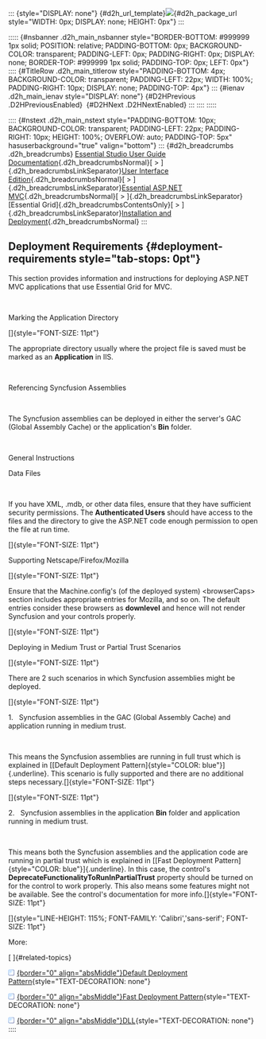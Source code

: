 ::: {style="DISPLAY: none"}
[](ms-xhelp:///?Id=d2h_url_template){#d2h_url_template}![](!package_url!){#d2h_package_url style="WIDTH: 0px; DISPLAY: none; HEIGHT: 0px"}
:::

::::: {#nsbanner .d2h_main_nsbanner style="BORDER-BOTTOM: #999999 1px solid; POSITION: relative; PADDING-BOTTOM: 0px; BACKGROUND-COLOR: transparent; PADDING-LEFT: 0px; PADDING-RIGHT: 0px; DISPLAY: none; BORDER-TOP: #999999 1px solid; PADDING-TOP: 0px; LEFT: 0px"}
:::: {#TitleRow .d2h_main_titlerow style="PADDING-BOTTOM: 4px; BACKGROUND-COLOR: transparent; PADDING-LEFT: 22px; WIDTH: 100%; PADDING-RIGHT: 10px; DISPLAY: none; PADDING-TOP: 4px"}
::: {#ienav .d2h_main_ienav style="DISPLAY: none"}
[](ms-xhelp:///?Id=e0d8eb50-bc9c-49ef-9156-be9160532ba2){#D2HPrevious .D2HPreviousEnabled}  [](ms-xhelp:///?Id=7531480f-c4ae-47a4-94ae-080666cf1692){#D2HNext .D2HNextEnabled}
:::
::::
:::::

:::: {#nstext .d2h_main_nstext style="PADDING-BOTTOM: 10px; BACKGROUND-COLOR: transparent; PADDING-LEFT: 22px; PADDING-RIGHT: 10px; HEIGHT: 100%; OVERFLOW: auto; PADDING-TOP: 5px" hasuserbackground="true" valign="bottom"}
::: {#d2h_breadcrumbs .d2h_breadcrumbs}
[Essential Studio User Guide Documentation](ms-xhelp:///?Id=12457748-09e3-4d74-a240-8e049cedf030){.d2h_breadcrumbsNormal}[ \> ]{.d2h_breadcrumbsLinkSeparator}[User Interface Edition](ms-xhelp:///?Id=c29296b7-531c-413b-a0ec-488ca1f7f669){.d2h_breadcrumbsNormal}[ \> ]{.d2h_breadcrumbsLinkSeparator}[Essential ASP.NET MVC](ms-xhelp:///?Id=4b14e7d1-65c4-4f67-b1aa-2c37709905a5){.d2h_breadcrumbsNormal}[ \> ]{.d2h_breadcrumbsLinkSeparator}[Essential Grid]{.d2h_breadcrumbsContentsOnly}[ \> ]{.d2h_breadcrumbsLinkSeparator}[Installation and Deployment](ms-xhelp:///?Id=e0d8eb50-bc9c-49ef-9156-be9160532ba2){.d2h_breadcrumbsNormal}
:::

## Deployment Requirements {#deployment-requirements style="tab-stops: 0pt"}

This section provides information and instructions for deploying ASP.NET MVC applications that use Essential Grid for MVC.

 

Marking the Application Directory

[]{style="FONT-SIZE: 11pt"} 

The appropriate directory usually where the project file is saved must be marked as an **Application** in IIS.

 

Referencing Syncfusion Assemblies

 

The Syncfusion assemblies can be deployed in either the server\'s GAC (Global Assembly Cache) or the application\'s **Bin** folder.

 

General Instructions

Data Files

 

If you have XML, .mdb, or other data files, ensure that they have sufficient security permissions. The **Authenticated Users** should have access to the files and the directory to give the ASP.NET code enough permission to open the file at run time.

[]{style="FONT-SIZE: 11pt"} 

Supporting Netscape/Firefox/Mozilla

[]{style="FONT-SIZE: 11pt"} 

Ensure that the Machine.config\'s (of the deployed system) \<browserCaps\> section includes appropriate entries for Mozilla, and so on. The default entries consider these browsers as **downlevel** and hence will not render Syncfusion and your controls properly.

[]{style="FONT-SIZE: 11pt"} 

Deploying in Medium Trust or Partial Trust Scenarios

[]{style="FONT-SIZE: 11pt"} 

There are 2 such scenarios in which Syncfusion assemblies might be deployed.

[]{style="FONT-SIZE: 11pt"} 

1.   Syncfusion assemblies in the GAC (Global Assembly Cache) and application running in medium trust.

 

This means the Syncfusion assemblies are running in full trust which is explained in [[Default Deployment Pattern]{style="COLOR: blue"}]{.underline}. This scenario is fully supported and there are no additional steps necessary.[]{style="FONT-SIZE: 11pt"}

[]{style="FONT-SIZE: 11pt"} 

2.   Syncfusion assemblies in the application **Bin** folder and application running in medium trust.

 

This means both the Syncfusion assemblies and the application code are running in partial trust which is explained in [[Fast Deployment Pattern]{style="COLOR: blue"}]{.underline}. In this case, the control's **DeprecateFunctionalityToRunInPartialTrust** property should be turned on for the control to work properly. This also means some features might not be available. See the control\'s documentation for more info.[]{style="FONT-SIZE: 11pt"}

[]{style="LINE-HEIGHT: 115%; FONT-FAMILY: 'Calibri','sans-serif'; FONT-SIZE: 11pt"} 

More:

[ ]{#related-topics}

[![](button.gif){border="0" align="absMiddle"}Default Deployment Pattern](ms-xhelp:///?Id=7531480f-c4ae-47a4-94ae-080666cf1692){style="TEXT-DECORATION: none"}

[![](button.gif){border="0" align="absMiddle"}Fast Deployment Pattern](ms-xhelp:///?Id=b5048643-c9f2-44a4-839a-9a0c2f01462a){style="TEXT-DECORATION: none"}

[![](button.gif){border="0" align="absMiddle"}DLL](ms-xhelp:///?Id=4750f8ea-6a3e-4a61-84cd-f366af140751){style="TEXT-DECORATION: none"}
::::

